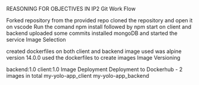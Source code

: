 REASONING FOR OBJECTIVES  IN IP2
Git Work Flow

Forked repository from the provided repo cloned the repository and open it on vscode Run the comand npm install followed by npm start on client and backend uploaded some commits installed mongoDB and started the service
Image Selection

created dockerfiles on both client and backend image used was alpine version 14.0.0 used the dockerfiles to create images
Image Versioning

backend:1.0 client:1.0
Image Deployment
Deployment to Dockerhub - 2 images in total
my-yolo-app_client
my-yolo-app_backend